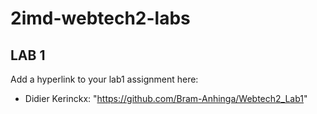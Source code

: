 # 2imd-webtech2-labs

## LAB 1
Add a hyperlink to your lab1 assignment here:

* Didier Kerinckx: "https://github.com/Bram-Anhinga/Webtech2_Lab1"
